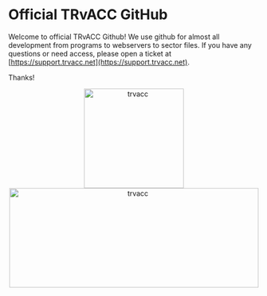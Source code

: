# Official TRvACC GitHub

Welcome to official TRvACC Github! We use github for almost all development from programs to webservers to sector files. If you have any questions or need access, please open a ticket at [https://support.trvacc.net](https://support.trvacc.net).


Thanks!

<p align="center">
<img src="https://github.com/cptalpdeniz/Ankara_Online/raw/master/Assets/TRvACC/trvacc_icon_whitebg.png" alt="trvacc" width="200"/><img src="https://github.com/cptalpdeniz/Ankara_Online/blob/master/Assets/TRvACC/trvacc_noicon_animated.gif" alt="trvacc" height="200" width="500"/>
</p>
